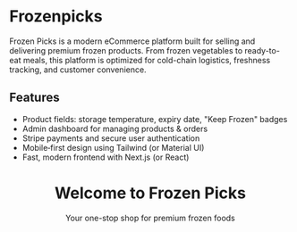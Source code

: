 # Frozenpicks
Frozen Picks is a modern eCommerce platform built for selling and delivering premium frozen products. From frozen vegetables to ready-to-eat meals, this platform is optimized for cold-chain logistics, freshness tracking, and customer convenience.
## Features
- Product fields: storage temperature, expiry date, "Keep Frozen" badges
- Admin dashboard for managing products & orders
- Stripe payments and secure user authentication
- Mobile‑first design using Tailwind (or Material UI)
- Fast, modern frontend with Next.js (or React)

<!DOCTYPE html>
<html lang="en">
<head>
  <meta charset="UTF-8">
  <meta name="viewport" content="width=device-width, initial-scale=1">
  <title>Frozen Picks</title>
  <link rel="stylesheet" href="css/styles.css">
</head>
<body>
  <header class="hero">
    <h1>Welcome to Frozen Picks</h1>
    <p>Your one-stop shop for premium frozen foods</p>
  </header>
</body>
</html>

